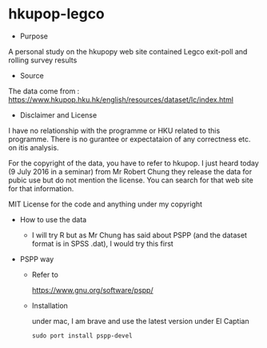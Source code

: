 # hkupop-legco

* Purpose

A personal study on the hkupopy web site contained Legco exit-poll and rolling survey results

* Source

The data come from : https://www.hkupop.hku.hk/english/resources/dataset/lc/index.html

* Disclaimer and License

I have no relationship with the programme or HKU related to this programme.  There is no gurantee or expectataion of any correctness etc. on itis analysis.

For the copyright of the data, you have to refer to hkupop.  I just heard today (9 July 2016 in a seminar) from Mr Robert Chung they release the data for pubic use but do not mention the license.  You can search for that web site for that information.

MIT License for the code and anything under my copyright

* How to use the data

    -   I will try R but as Mr Chung has said about PSPP (and the dataset format is in SPSS .dat), I would try this first

* PSPP way

    -   Refer to

        https://www.gnu.org/software/pspp/

    -   Installation

        under mac, I am brave and use the latest version under El Captian 

        ```
        sudo port install pspp-devel
        ```



